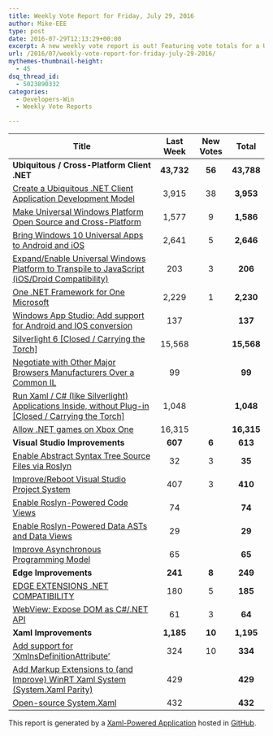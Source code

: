 ```yaml
---
title: Weekly Vote Report for Friday, July 29, 2016
author: Mike-EEE
type: post
date: 2016-07-29T12:13:29+00:00
excerpt: A new weekly vote report is out! Featuring vote totals for a Ubiquitous / Cross-Platform Client .NET (+56 New/43,788 Total), Visual Studio Improvements (+6 New/613 Total), Edge Improvements (+8 New/249 Total), and Xaml Improvements (+10 New/1,195 Total).
url: /2016/07/weekly-vote-report-for-friday-july-29-2016/
mythemes-thumbnail-height:
  - 45
dsq_thread_id:
  - 5023890332
categories:
  - Developers-Win
  - Weekly Vote Reports

---
```

| Title                                                                                                    | Last Week  |      <span class="new">New Votes</span>      |   Total    |
| -------------------------------------------------------------------------------------------------------- |:----------:|:--------------------------------------------:|:----------:|
| **Ubiquitous / Cross-Platform Client .NET**                                                              | **43,732** | <span class="new"><strong>56</strong></span> | **43,788** |
| [Create a Ubiquitous .NET Client Application Development Model][1]                                       |   3,915    |         <span class="new">38</span>          | **3,953**  |
| [Make Universal Windows Platform Open Source and Cross-Platform][2]                                      |   1,577    |          <span class="new">9</span>          | **1,586**  |
| [Bring Windows 10 Universal Apps to Android and iOS][3]                                                  |   2,641    |          <span class="new">5</span>          | **2,646**  |
| [Expand/Enable Universal Windows Platform to Transpile to JavaScript (iOS/Droid Compatibility)][4]       |    203     |          <span class="new">3</span>          |  **206**   |
| [One .NET Framework for One Microsoft][5]                                                                |   2,229    |          <span class="new">1</span>          | **2,230**  |
| [Windows App Studio: Add support for Android and IOS conversion][6]                                      |    137     |          <span class="new"></span>           |  **137**   |
| [Silverlight 6 [Closed / Carrying the Torch]][7]                                                         |   15,568   |          <span class="new"></span>           | **15,568** |
| [Negotiate with Other Major Browsers Manufacturers Over a Common IL][8]                                  |     99     |          <span class="new"></span>           |   **99**   |
| [Run Xaml / C# (like Silverlight) Applications Inside, without Plug-in [Closed / Carrying the Torch]][9] |   1,048    |          <span class="new"></span>           | **1,048**  |
| [Allow .NET games on Xbox One][10]                                                                       |   16,315   |          <span class="new"></span>           | **16,315** |
| **Visual Studio Improvements**                                                                           |  **607**   | <span class="new"><strong>6</strong></span>  |  **613**   |
| [Enable Abstract Syntax Tree Source Files via Roslyn][11]                                                |     32     |          <span class="new">3</span>          |   **35**   |
| [Improve/Reboot Visual Studio Project System][12]                                                        |    407     |          <span class="new">3</span>          |  **410**   |
| [Enable Roslyn-Powered Code Views][13]                                                                   |     74     |          <span class="new"></span>           |   **74**   |
| [Enable Roslyn-Powered Data ASTs and Data Views][14]                                                     |     29     |          <span class="new"></span>           |   **29**   |
| [Improve Asynchronous Programming Model][15]                                                             |     65     |          <span class="new"></span>           |   **65**   |
| **Edge Improvements**                                                                                    |  **241**   | <span class="new"><strong>8</strong></span>  |  **249**   |
| [EDGE EXTENSIONS .NET COMPATIBILITY][16]                                                                 |    180     |          <span class="new">5</span>          |  **185**   |
| [WebView: Expose DOM as C#/.NET API][17]                                                                 |     61     |          <span class="new">3</span>          |   **64**   |
| **Xaml Improvements**                                                                                    | **1,185**  | <span class="new"><strong>10</strong></span> | **1,195**  |
| [Add support for &#8216;XmlnsDefinitionAttribute&#8217;][18]                                             |    324     |         <span class="new">10</span>          |  **334**   |
| [Add Markup Extensions to (and Improve) WinRT Xaml System (System.Xaml Parity)][19]                      |    429     |          <span class="new"></span>           |  **429**   |
| [Open-source System.Xaml][20]                                                                            |    432     |          <span class="new"></span>           |  **432**   |

This report is generated by a [Xaml-Powered Application][21] hosted in [GitHub][22].

 [1]: http://visualstudio.uservoice.com/forums/121579-visual-studio/suggestions/10027638-create-a-ubiquitous-net-client-application-develo
 [2]: https://wpdev.uservoice.com/forums/110705-dev-platform/suggestions/7989744-make-universal-windows-platform-open-source-and-cr
 [3]: https://visualstudio.uservoice.com/forums/121579-visual-studio-2015/suggestions/8912350-bring-windows-10-universal-apps-to-android-and-ios
 [4]: https://wpdev.uservoice.com/forums/110705-dev-platform/suggestions/7897380-expand-enable-universal-windows-platform-to-transp
 [5]: http://visualstudio.uservoice.com/forums/121579-visual-studio-2015/suggestions/4249140-one-net-framework-for-one-microsoft
 [6]: https://wpdev.uservoice.com/forums/216486-windows-app-studio/suggestions/9550647-add-support-for-andriod-and-ios-conversion
 [7]: http://visualstudio.uservoice.com/forums/121579-visual-studio/suggestions/3556619-silverlight-6
 [8]: https://wpdev.uservoice.com/forums/257854-microsoft-edge-developer/suggestions/11392869-negociate-with-other-major-browsers-maufacturers-o
 [9]: https://wpdev.uservoice.com/forums/257854-microsoft-edge-developer/suggestions/8022150-run-xaml-c-like-silverlight-applications-ins
 [10]: https://visualstudio.uservoice.com/forums/121579-visual-studio-2015/suggestions/4233646-allow-net-games-on-xbox-one
 [11]: http://visualstudio.uservoice.com/forums/121579-visual-studio-2015/suggestions/7066885-enable-abstract-syntax-tree-source-files-via-rosly
 [12]: http://visualstudio.uservoice.com/forums/121579-visual-studio/suggestions/9347001-improve-reboot-visual-studio-project-system
 [13]: http://visualstudio.uservoice.com/forums/121579-visual-studio/suggestions/10020390-enable-roslyn-powered-code-views
 [14]: http://visualstudio.uservoice.com/forums/121579-visual-studio/suggestions/10020525-enable-roslyn-powered-data-asts-and-data-views
 [15]: http://visualstudio.uservoice.com/forums/121579-visual-studio/suggestions/9126493-improve-asynchronous-programming-model
 [16]: https://wpdev.uservoice.com/forums/257854-microsoft-edge-developer/suggestions/9467958-edge-extensions-net-compatibility
 [17]: https://wpdev.uservoice.com/forums/110705-dev-platform/suggestions/9126583-webview-expose-dom-as-c-net-api
 [18]: https://wpdev.uservoice.com/forums/110705-universal-windows-platform/suggestions/9523650-add-support-for-xmlnsdefinitionattribute
 [19]: https://wpdev.uservoice.com/forums/110705-dev-platform/suggestions/7232264-add-markup-extensions-to-and-improve-winrt-xaml
 [20]: http://visualstudio.uservoice.com/forums/121579-visual-studio-2015/suggestions/11234259-open-source-system-xaml
 [21]: https://imgflip.com/i/h6ho2
 [22]: https://github.com/DevelopersWin/VoteReporter